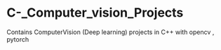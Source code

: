 # C-_Computer_vision_Projects
Contains ComputerVision (Deep learning) projects in C++ with opencv , pytorch
